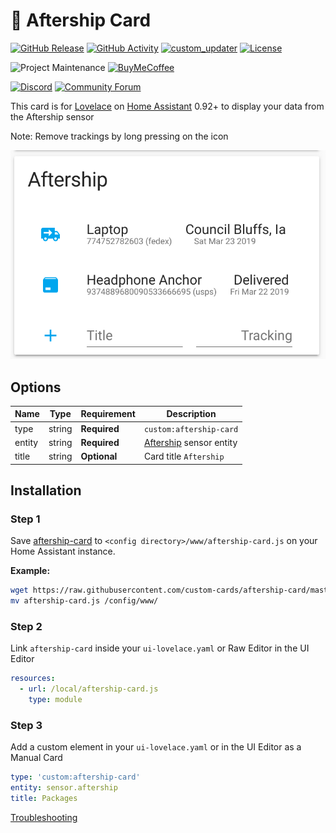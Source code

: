 # 🍻 Aftership Card

[![GitHub Release][releases-shield]][releases]
[![GitHub Activity][commits-shield]][commits]
[![custom_updater][customupdaterbadge]][customupdater]
[![License][license-shield]](LICENSE.md)

![Project Maintenance][maintenance-shield]
[![BuyMeCoffee][buymecoffeebadge]][buymecoffee]

[![Discord][discord-shield]][discord]
[![Community Forum][forum-shield]][forum]

This card is for [Lovelace](https://www.home-assistant.io/lovelace) on [Home Assistant](https://www.home-assistant.io/) 0.92+ to display your data from the Aftership sensor

Note: Remove trackings by long pressing on the icon

![example](example.png)

## Options

| Name | Type | Requirement | Description
| ---- | ---- | ------- | -----------
| type | string | **Required** | `custom:aftership-card`
| entity | string | **Required** | [Aftership](https://www.home-assistant.io/components/sensor.aftership/) sensor entity
| title | string | **Optional** | Card title `Aftership`

## Installation

### Step 1

Save [aftership-card](https://github.com/custom-cards/aftership-card/raw/master/dist/aftership-card.js) to `<config directory>/www/aftership-card.js` on your Home Assistant instance.

**Example:**

```bash
wget https://raw.githubusercontent.com/custom-cards/aftership-card/master/dist/aftership-card.js
mv aftership-card.js /config/www/
```

### Step 2

Link `aftership-card` inside your `ui-lovelace.yaml` or Raw Editor in the UI Editor

```yaml
resources:
  - url: /local/aftership-card.js
    type: module
```

### Step 3

Add a custom element in your `ui-lovelace.yaml` or in the UI Editor as a Manual Card

```yaml
type: 'custom:aftership-card'
entity: sensor.aftership
title: Packages
```

[Troubleshooting](https://github.com/thomasloven/hass-config/wiki/Lovelace-Plugins)

[buymecoffee]: https://www.buymeacoffee.com/iantrich
[buymecoffeebadge]: https://img.shields.io/badge/buy%20me%20a%20coffee-donate-blue.svg?style=for-the-badge
[commits-shield]: https://img.shields.io/github/commit-activity/y/custom-cards/aftership-card.svg?style=for-the-badge
[commits]: https://github.com/custom-cards/aftership-card/commits/master
[customupdater]: https://github.com/custom-components/custom_updater
[customupdaterbadge]: https://img.shields.io/badge/custom__updater-true-success.svg?style=for-the-badge
[discord]: https://discord.gg/Qa5fW2R
[discord-shield]: https://img.shields.io/discord/330944238910963714.svg?style=for-the-badge
[forum-shield]: https://img.shields.io/badge/community-forum-brightgreen.svg?style=for-the-badge
[forum]: https://community.home-assistant.io/t/lovelace-aftership-card/113196
[license-shield]: https://img.shields.io/github/license/custom-cards/aftership-card.svg?style=for-the-badge
[maintenance-shield]: https://img.shields.io/badge/maintainer-Ian%20Richardson%20%40iantrich-blue.svg?style=for-the-badge
[releases-shield]: https://img.shields.io/github/release/custom-cards/aftership-card.svg?style=for-the-badge
[releases]: https://github.com/custom-cards/aftership-card/releases
